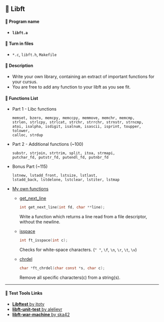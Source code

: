 ## :notebook_with_decorative_cover: Libft

#### :page_facing_up: Program name

- **`libft.a`**

#### :page_facing_up: Turn in files

- `*.c`, `libft.h`, `Makefile`

#### :page_facing_up: Description

- Write your own library, containing an extract of important functions for your cursus.
- You are free to add any function to your libft as you see fit.

#### :page_facing_up: Functions List

- Part 1 - Libc functions

  ```
  memset, bzero, memcpy, memccpy, memmove, memchr, memcmp,
  strlen, strlcpy, strlcat, strchr, strrchr, strnstr, strncmp,
  atoi, isalpha, isdigit, isalnum, isascii, isprint, toupper, tolower,
  calloc, strdup
  ```

- Part 2 - Additional functions (~100)

  ```
  substr, strjoin, strtrim, split, itoa, strmapi,
  putchar_fd, putstr_fd, putendl_fd, putnbr_fd
  ```

- Bonus Part (~115)

  ```
  lstnew, lstadd_front, lstsize, lstlast,
  lstadd_back, lstdelone, lstclear, lstiter, lstmap
  ```

- [My own functions](/02_myown)

  - [get_next_line](/02_myown/get_next_line.c)

    ```c
    int get_next_line(int fd, char **line);
    ```

    Write a function which returns a line read from a file descriptor, without the newline.

  - [isspace](/02_myown/ft_isspace.c)

    ```c
    int ft_isspace(int c);
    ```

    Checks for white-space characters. (`" "`, `\f`, `\n`, `\r`, `\t`, `\v`)

  - [chrdel](/02_myown/ft_chrdel.c)

    ```c
    char *ft_chrdel(char const *s, char c);
    ```

    Remove all specific characters(c) from a string(s).

------

#### :link: Test Tools Links

- [**Libftest** by jtoty](https://github.com/jtoty/Libftest)
- [**libft-unit-test** by alelievr](https://github.com/alelievr/libft-unit-test)
- [**libft-war-machine** by ska42](https://github.com/ska42/libft-war-machine)

